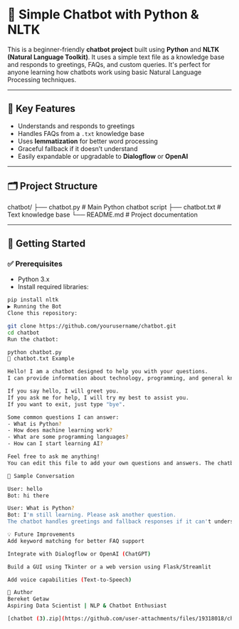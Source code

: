 
# 🤖 Simple Chatbot with Python & NLTK

This is a beginner-friendly **chatbot project** built using **Python** and **NLTK (Natural Language Toolkit)**. It uses a simple text file as a knowledge base and responds to greetings, FAQs, and custom queries. It's perfect for anyone learning how chatbots work using basic Natural Language Processing techniques.

---

## 📌 Key Features

- Understands and responds to greetings
- Handles FAQs from a `.txt` knowledge base
- Uses **lemmatization** for better word processing
- Graceful fallback if it doesn’t understand
- Easily expandable or upgradable to **Dialogflow** or **OpenAI**

---

## 🗂️ Project Structure

chatbot/ ├── chatbot.py # Main Python chatbot script ├── chatbot.txt # Text knowledge base └── README.md # Project documentation

---

## 🚀 Getting Started

### ✅ Prerequisites

- Python 3.x
- Install required libraries:
```bash
pip install nltk
▶️ Running the Bot
Clone this repository:

git clone https://github.com/yourusername/chatbot.git
cd chatbot
Run the chatbot:

python chatbot.py
📄 chatbot.txt Example

Hello! I am a chatbot designed to help you with your questions.
I can provide information about technology, programming, and general knowledge.

If you say hello, I will greet you.
If you ask me for help, I will try my best to assist you.
If you want to exit, just type "bye".

Some common questions I can answer:
- What is Python?
- How does machine learning work?
- What are some programming languages?
- How can I start learning AI?

Feel free to ask me anything!
You can edit this file to add your own questions and answers. The chatbot uses it as a base to respond.

💬 Sample Conversation

User: hello  
Bot: hi there

User: What is Python?  
Bot: I'm still learning. Please ask another question.
The chatbot handles greetings and fallback responses if it can't understand.

💡 Future Improvements
Add keyword matching for better FAQ support

Integrate with Dialogflow or OpenAI (ChatGPT)

Build a GUI using Tkinter or a web version using Flask/Streamlit

Add voice capabilities (Text-to-Speech)

👤 Author
Bereket Getaw 
Aspiring Data Scientist | NLP & Chatbot Enthusiast

[chatbot (3).zip](https://github.com/user-attachments/files/19318018/chatbot.3.zip)
